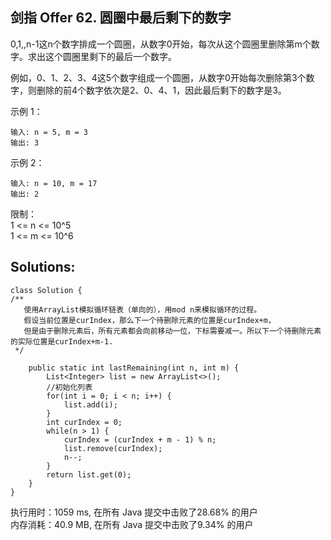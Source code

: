 ## 剑指 Offer 62. 圆圈中最后剩下的数字
0,1,,n-1这n个数字排成一个圆圈，从数字0开始，每次从这个圆圈里删除第m个数字。求出这个圆圈里剩下的最后一个数字。

例如，0、1、2、3、4这5个数字组成一个圆圈，从数字0开始每次删除第3个数字，则删除的前4个数字依次是2、0、4、1，因此最后剩下的数字是3。

示例 1：
```
输入: n = 5, m = 3
输出: 3
```
示例 2：
```
输入: n = 10, m = 17
输出: 2
```
限制：<br>
    1 <= n <= 10^5 <br>
    1 <= m <= 10^6

## Solutions:
```
class Solution {
/**
   使用ArrayList模拟循环链表（单向的），用mod n来模拟循环的过程。
   假设当前位置是curIndex，那么下一个待删除元素的位置是curIndex+m，
   但是由于删除元素后，所有元素都会向前移动一位，下标需要减一。所以下一个待删除元素的实际位置是curIndex+m-1.
 */

    public static int lastRemaining(int n, int m) {
    	List<Integer> list = new ArrayList<>();
    	//初始化列表
    	for(int i = 0; i < n; i++) {
    		list.add(i);
    	}
    	int curIndex = 0;
    	while(n > 1) {
    		curIndex = (curIndex + m - 1) % n;
    		list.remove(curIndex);
    		n--;
    	}
		return list.get(0);
    }
}
```
执行用时：1059 ms, 在所有 Java 提交中击败了28.68% 的用户<br>
内存消耗：40.9 MB, 在所有 Java 提交中击败了9.34% 的用户